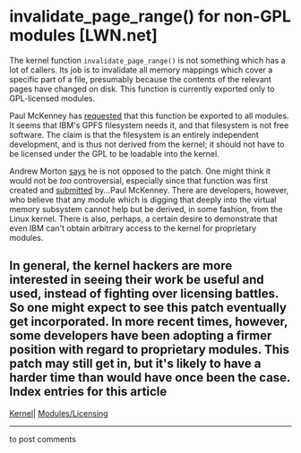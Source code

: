 # invalidate_page_range() for non-GPL modules [LWN.net]

The kernel function `invalidate_page_range()` is not something which has a lot of callers. Its job is to invalidate all memory mappings which cover a specific part of a file, presumably because the contents of the relevant pages have changed on disk. This function is currently exported only to GPL-licensed modules. 

Paul McKenney has [requested](/Articles/71714/) that this function be exported to all modules. It seems that IBM's GPFS filesystem needs it, and that filesystem is not free software. The claim is that the filesystem is an entirely independent development, and is thus not derived from the kernel; it should not have to be licensed under the GPL to be loadable into the kernel. 

Andrew Morton [says](/Articles/71715/) he is not opposed to the patch. One might think it would not be _too_ controversial, especially since that function was first created and [submitted](/Articles/31981/) by...Paul McKenney. There are developers, however, who believe that any module which is digging that deeply into the virtual memory subsystem cannot help but be derived, in some fashion, from the Linux kernel. There is also, perhaps, a certain desire to demonstrate that even IBM can't obtain arbitrary access to the kernel for proprietary modules. 

In general, the kernel hackers are more interested in seeing their work be useful and used, instead of fighting over licensing battles. So one might expect to see this patch eventually get incorporated. In more recent times, however, some developers have been adopting a firmer position with regard to proprietary modules. This patch may still get in, but it's likely to have a harder time than would have once been the case.  
Index entries for this article  
---  
[Kernel](/Kernel/Index)| [Modules/Licensing](/Kernel/Index#Modules-Licensing)  
  


* * *

to post comments 
